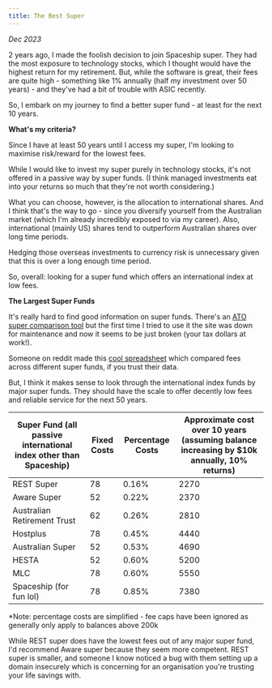 ```yaml
---
title: The Best Super
---
```


_Dec 2023_

2 years ago, I made the foolish decision to join Spaceship super. They had the most exposure to technology stocks, which I thought would have the highest return for my retirement. But, while the software is great, their fees are quite high - something like 1% annually (half my investment over 50 years) - and they've had a bit of trouble with ASIC recently.

So, I embark on my journey to find a better super fund - at least for the next 10 years.

**What's my criteria?**

Since I have at least 50 years until I access my super, I'm looking to maximise risk/reward for the lowest fees.

While I would like to invest my super purely in technology stocks, it's not offered in a passive way by super funds. (I think managed investments eat into your returns so much that they're not worth considering.)

What you can choose, however, is the allocation to international shares. And I think that's the way to go - since you diversify yourself from the Australian market (which I'm already incredibly exposed to via my career). Also, international (mainly US) shares tend to outperform Australian shares over long time periods.

Hedging those overseas investments to currency risk is unnecessary given that this is over a long enough time period.

So, overall: looking for a super fund which offers an international index at low fees.

**The Largest Super Funds**

It's really hard to find good information on super funds. There's an [ATO super comparison tool](https://www.ato.gov.au/calculators-and-tools/super-yoursuper-comparison-tool) but the first time I tried to use it the site was down for maintenance and now it seems to be just broken (your tax dollars at work!).

Someone on reddit made this [cool spreadsheet](https://docs.google.com/spreadsheets/d/1sR0CyX8GswPiktOrfqRloNMY-fBlzFUL/edit?usp=sharing&ouid=104953214065684199451&rtpof=true&sd=true) which compared fees across different super funds, if you trust their data.

But, I think it makes sense to look through the international index funds by major super funds. They should have the scale to offer decently low fees and reliable service for the next 50 years.

| **Super Fund (all passive international index other than Spaceship)** | **Fixed Costs** | **Percentage Costs** | **Approximate cost over 10 years (assuming balance increasing by $10k annually, 10% returns)** |
| --------------------------------------------------------------------- | --------------- | -------------------- | ---------------------------------------------------------------------------------------------- |
| REST Super                                                            | 78              | 0.16%                | 2270                                                                                           |
| Aware Super                                                           | 52              | 0.22%                | 2370                                                                                           |
| Australian Retirement Trust                                           | 62              | 0.26%                | 2810                                                                                           |
| Hostplus                                                              | 78              | 0.45%                | 4440                                                                                           |
| Australian Super                                                      | 52              | 0.53%                | 4690                                                                                           |
| HESTA                                                                 | 52              | 0.60%                | 5200                                                                                           |
| MLC                                                                   | 78              | 0.60%                | 5550                                                                                           |
| Spaceship (for fun lol)                                               | 78              | 0.85%                | 7380                                                                                           |

\*Note: percentage costs are simplified - fee caps have been ignored as generally only apply to balances above 200k

While REST super does have the lowest fees out of any major super fund, I'd recommend Aware super because they seem more competent. REST super is smaller, and someone I know noticed a bug with them setting up a domain insecurely which is concerning for an organisation you're trusting your life savings with.
